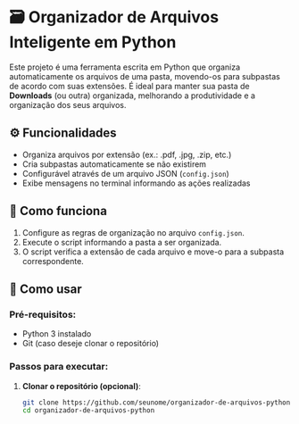 # 🗃️ Organizador de Arquivos Inteligente em Python

Este projeto é uma ferramenta escrita em Python que organiza automaticamente os arquivos de uma pasta, movendo-os para subpastas de acordo com suas extensões. É ideal para manter sua pasta de **Downloads** (ou outra) organizada, melhorando a produtividade e a organização dos seus arquivos.

## ⚙️ Funcionalidades

- Organiza arquivos por extensão (ex.: .pdf, .jpg, .zip, etc.)
- Cria subpastas automaticamente se não existirem
- Configurável através de um arquivo JSON (`config.json`)
- Exibe mensagens no terminal informando as ações realizadas

## 🧠 Como funciona

1. Configure as regras de organização no arquivo `config.json`.
2. Execute o script informando a pasta a ser organizada.
3. O script verifica a extensão de cada arquivo e move-o para a subpasta correspondente.

## 🚀 Como usar

### Pré-requisitos:
- Python 3 instalado
- Git (caso deseje clonar o repositório)

### Passos para executar:

1. **Clonar o repositório (opcional)**:
   ```bash
   git clone https://github.com/seunome/organizador-de-arquivos-python.git
   cd organizador-de-arquivos-python

